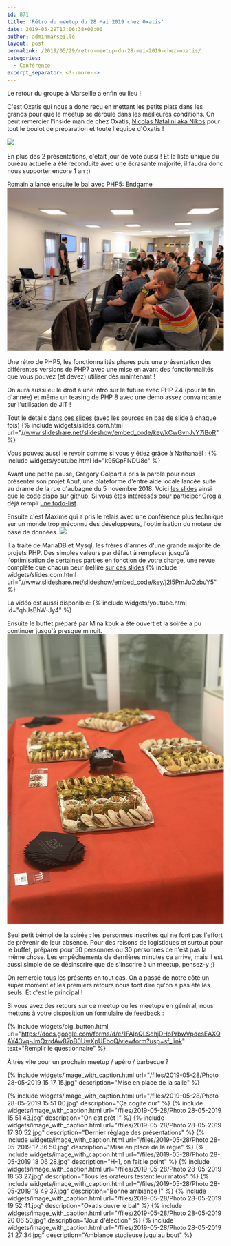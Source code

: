 ```yaml
---
id: 871
title: 'Rétro du meetup du 28 Mai 2019 chez Oxatis'
date: 2019-05-29T17:06:38+00:00
author: adminmarseille
layout: post
permalink: /2019/05/29/retro-meetup-du-28-mai-2019-chez-oxatis/
categories:
  - Conférence
excerpt_separator: <!--more-->
---
```


Le retour du groupe à Marseille a enfin eu lieu !

C'est Oxatis qui nous a donc reçu en mettant les petits plats dans les grands pour que le meetup se déroule dans les meilleures conditions.
On peut remercier l'inside man de chez Oxatis, [Nicolas Natalini aka Nikos](https://twitter.com/NikosKosKos) pour tout le boulot de préparation et toute l'équipe d'Oxatis !

![](/files/2019-05-28/intro.jpg)

<!--more-->

En plus des 2 présentations, c'était jour de vote aussi ! Et la liste unique du bureau actuelle a été reconduite avec une écrasante majorité, il faudra donc nous supporter encore 1 an ;)

Romain a lancé ensuite le bal avec PHP5: Endgame
![](/files/2019-05-28/endgame.jpg)

Une rétro de PHP5, les fonctionnalités phares puis une présentation des différentes versions de PHP7 avec une mise en avant des fonctionnalités que vous pouvez (et devez) utiliser dès maintenant !

On aura aussi eu le droit à une intro sur le future avec PHP 7.4 (pour la fin d'année) et même un teasing de PHP 8 avec une démo assez convaincante sur l'utilisation de JIT !

Tout le détails [dans ces slides](https://fr.slideshare.net/RomainCambien/php5-endgame) (avec les sources en bas de slide à chaque fois)
{% include widgets/slides.com.html
   url="//www.slideshare.net/slideshow/embed_code/key/kCwGvnJvY7iBoR"
%}

Vous pouvez aussi le revoir comme si vous y étiez grâce à Nathanaël :
{% include widgets/youtube.html
   id="k95GpFNDU8c"
%}

Avant une petite pause, Gregory Colpart a pris la parole pour nous présenter son projet Aouf, une plateforme d'entre aide locale lancée suite au drame de la rue d'aubagne du 5 novembre 2018. Voici [les slides](https://aouf.fr/afup/) ainsi que le [code dispo sur github](https://github.com/aouf/aouf-lowtech/). Si vous êtes intéréssés pour participer Greg a déjà rempli [une todo-list](https://github.com/aouf/aouf-lowtech/blob/master/TODO).

Ensuite c'est Maxime qui a pris le relais avec une conférence plus technique sur un monde trop méconnu des développeurs, l'optimisation du moteur de base de données.
![](/files/2019-05-28/optimize-prime.jpg)

Il a traité de MariaDB et Mysql, les frères d'armes d'une grande majorité de projets PHP. Des simples valeurs par défaut à remplacer jusqu'à l'optimisation de certaines parties en fonction de votre charge, une revue complète que chacun peur (re)lire [sur ces slides](https://fr.slideshare.net/MaximeLonguet/optimizeprime-148123536)
{% include widgets/slides.com.html
   url="//www.slideshare.net/slideshow/embed_code/key/j2I5PmJuOzbuY5"
%}

La vidéo est aussi disponible:
{% include widgets/youtube.html
   id="qhJsBhW-Jy4"
%}

Ensuite le buffet préparé par Mina kouk a été ouvert et la soirée a pu continuer jusqu'à presque minuit.
![](/files/2019-05-28/mina2.jpg)

Seul petit bémol de la soirée : les personnes inscrites qui ne font pas l'effort de prévenir de leur absence. Pour des raisons de logistiques et surtout pour le buffet, préparer pour 50 personnes ou 30 personnes ce n'est pas la même chose. Les empêchements de dernières minutes ça arrive, mais il est aussi simple de se désinscrire que de s'inscrire à un meetup, pensez-y ;)

On remercie tous les présents en tout cas. On a passé de notre côté un super moment et les premiers retours nous font dire qu'on a pas été les seuls. Et c'est le principal !

Si vous avez des retours sur ce meetup ou les meetups en général, nous mettons à votre disposition un [formulaire de feedback](https://docs.google.com/forms/d/e/1FAIpQLSdhjDHoPrbwVpdesEAXQAY43vq-JmQzrdAw87pB0UwXpUEboQ/viewform?usp=sf_link) :

{% include widgets/big_button.html
  url="https://docs.google.com/forms/d/e/1FAIpQLSdhjDHoPrbwVpdesEAXQAY43vq-JmQzrdAw87pB0UwXpUEboQ/viewform?usp=sf_link"
  text="Remplir le questionnaire"
%}

À très vite pour un prochain meetup / apéro / barbecue ?

{% include widgets/image_with_caption.html
   url="/files/2019-05-28/Photo 28-05-2019 15 17 15.jpg"
   description="Mise en place de la salle"
%}

{% include widgets/image_with_caption.html url="/files/2019-05-28/Photo 28-05-2019 15 51 00.jpg" description="Ça cogite dur" %}
{% include widgets/image_with_caption.html url="/files/2019-05-28/Photo 28-05-2019 15 51 43.jpg" description="On est prêt !" %}
{% include widgets/image_with_caption.html url="/files/2019-05-28/Photo 28-05-2019 17 30 52.jpg" description="Dernier réglage des présentations" %}
{% include widgets/image_with_caption.html url="/files/2019-05-28/Photo 28-05-2019 17 36 50.jpg" description="Mise en place de la régie" %}
{% include widgets/image_with_caption.html url="/files/2019-05-28/Photo 28-05-2019 18 06 28.jpg" description="H-1, on fait le point" %}
{% include widgets/image_with_caption.html url="/files/2019-05-28/Photo 28-05-2019 18 53 27.jpg" description="Tous les orateurs testent leur matos" %}
{% include widgets/image_with_caption.html url="/files/2019-05-28/Photo 28-05-2019 19 49 37.jpg" description="Bonne ambiance !" %}
{% include widgets/image_with_caption.html url="/files/2019-05-28/Photo 28-05-2019 19 52 41.jpg" description="Oxatis ouvre le bal" %}
{% include widgets/image_with_caption.html url="/files/2019-05-28/Photo 28-05-2019 20 06 50.jpg" description="Jour d'élection" %}
{% include widgets/image_with_caption.html url="/files/2019-05-28/Photo 28-05-2019 21 27 34.jpg" description="Ambiance studieuse juqu'au bout" %}
